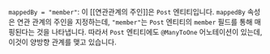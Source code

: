 `mappedBy = "member"`: 이 [[연관관계의 주인]]은 `Post` 엔티티입니다. `mappedBy` 속성은 연관 관계의 주인을 지정하는데, `"member"`는 `Post` 엔티티의 `member` 필드를 통해 매핑된다는 것을 나타냅니다. 따라서 `Post` 엔티티에도 `@ManyToOne` 어노테이션이 있는데, 이것이 양방향 관계를 맺고 있습니다.